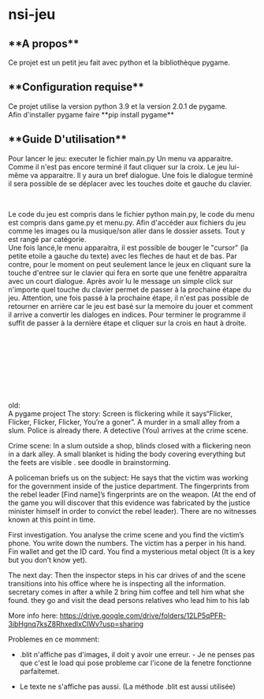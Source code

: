# nsi-jeu

<h2>**A propos**</h2>
Ce projet est un petit jeu fait avec python et la bibliothèque pygame.

<h2>**Configuration requise**</h2>
Ce projet utilise la version python 3.9 et la version 2.0.1 de pygame. <br>
Afin d'installer pygame faire **pip install pygame**

<h2>**Guide D'utilisation**</h2>
<p>Pour lancer le jeu: executer le fichier main.py Un menu va apparaitre. Comme il n'est pas encore terminé il faut cliquer sur la croix. Le jeu lui-même va apparaitre. Il y aura un bref dialogue. Une fois le dialogue terminé il sera possible de se déplacer avec les touches doite et gauche du clavier.</p><br>
<p>Le code du jeu est compris dans le fichier python main.py, le code du menu est compris dans game.py et menu.py. Afin d'accéder aux fichiers du jeu comme les images ou la musique/son aller dans le dossier assets. Tout y est rangé par catégorie.
  <br>
Une fois lancé,le menu apparaitra, il est possible de bouger le "cursor" (la petite etoile a gauche du texte) avec les fleches de haut et de bas. Par contre, pour le moment on peut seulement lance le jeux en cliquant sure la touche d'entree sur le clavier qui fera en sorte que une fenêtre apparaitra avec  un court dialogue. Après avoir lu le message un simple click sur n'importe quel touche du clavier permet de passer à la prochaine étape du jeu. Attention, une fois passé à la prochaine étape, il n'est pas possible de retourner en arrière car le jeu est basé sur la memoire du jouer et comment il arrive a convertir les dialoges en indices. Pour terminer le programme il suffit de passer à la dernière étape et cliquer sur la crois en haut à droite.</p>

<br>
<br>
<br>
<br>
<br>
<br>
<br>
<br>
old:
<br>
A pygame project The story: Screen is flickering while it says“Flicker, Flicker, Flicker, Flicker, You’re a goner”. A murder in a small alley from a slum. Police is already there. A detective (You) arrives at the crime scene.

Crime scene: In a slum outside a shop, blinds closed with a flickering neon in a dark alley. A small blanket is hiding the body covering everything but the feets are visible . see doodle in brainstorming.

A policeman briefs us on the subject: He says that the victim was working for the government inside of the justice department. The fingerprints from the rebel leader [Find name]’s fingerprints are on the weapon. (At the end of the game you will discover that this evidence was fabricated by the justice minister himself in order to convict the rebel leader). There are no witnesses known at this point in time.

First investigation. You analyse the crime scene and you find the victim’s phone. You write down the numbers. The victim has a perper in his hand. Fin wallet and get the ID card. You find a mysterious metal object (It is a key but you don’t know yet).

The next day: Then the inspector steps in his car drives of and the scene transitions into his office where he is inspecting all the information. secretary comes in after a while 2 bring him coffee and tell him what she found. they go and visit the dead persons relatives who lead him to his lab

More info here: https://drive.google.com/drive/folders/12LP5qPFR-3ibHgnq7ksZ8RhxedlxClWv?usp=sharing

Problemes en ce momment: </br>
- .blit n'affiche pas d'images, il doit y avoir une erreur. - Je ne penses pas que  c'est le load qui pose probleme car l'icone de la fenetre fonctionne parfaitemet.

- Le texte ne s'affiche pas aussi. (La méthode .blit est aussi utilisée)

